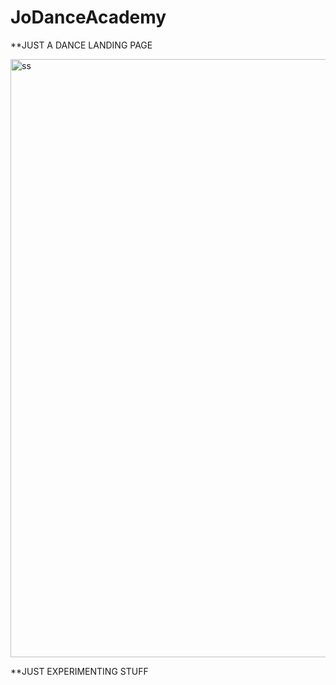 ﻿# JoDanceAcademy

**JUST A DANCE LANDING PAGE

<img width="957" alt="ss" src="https://github.com/jyothibhati/JoDanceAcademy/assets/113180060/6ccd8f56-14d9-4377-8616-fa284f592206">


**JUST EXPERIMENTING STUFF
